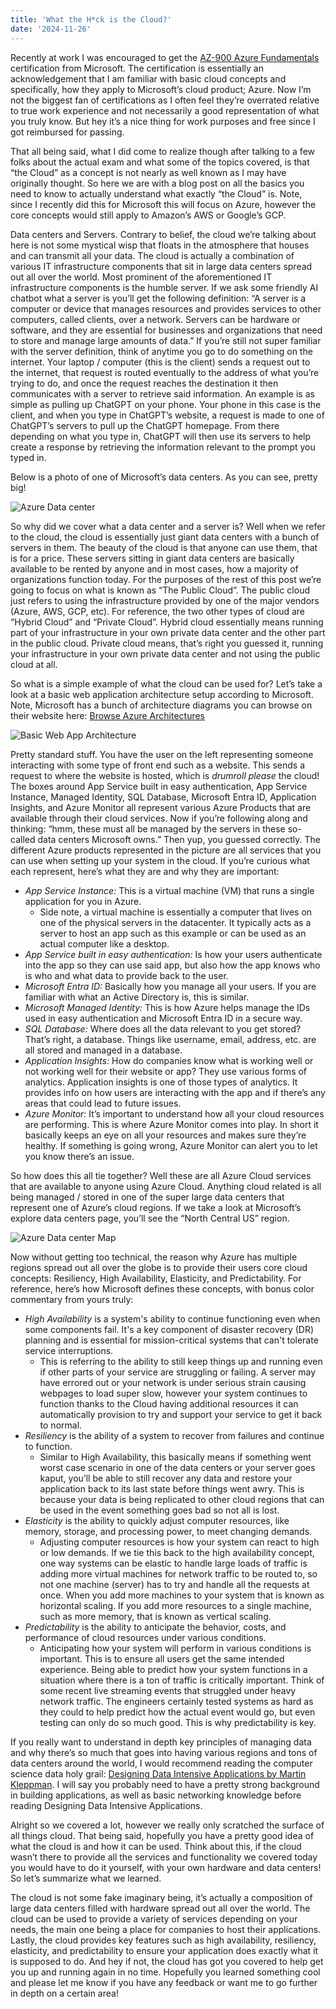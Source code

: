 ```yaml
---
title: 'What the H*ck is the Cloud?'
date: '2024-11-26'
---
```


Recently at work I was encouraged to get the [AZ-900 Azure Fundamentals](https://learn.microsoft.com/en-us/credentials/certifications/azure-fundamentals/?practice-assessment-type=certification) certification from Microsoft. The certification is essentially an acknowledgement that I am familiar with basic cloud concepts and specifically, how they apply to Microsoft’s cloud product; Azure. Now I’m not the biggest fan of certifications as I often feel they’re overrated relative to true work experience and not necessarily a good representation of what you truly know. But hey it’s a nice thing for work purposes and free since I got reimbursed for passing. 

That all being said, what I did come to realize though after talking to a few folks about the actual exam and what some of the topics covered, is that “the Cloud” as a concept is not nearly as well known as I may have originally thought. So here we are with a blog post on all the basics you need to know to actually understand what exactly “the Cloud” is. Note, since I recently did this for Microsoft this will focus on Azure, however the core concepts would still apply to Amazon’s AWS or Google’s GCP. 

Data centers and Servers. Contrary to belief, the cloud we’re talking about here is not some mystical wisp that floats in the atmosphere that houses and can transmit all your data. The cloud is actually a combination of various IT infrastructure components that sit in large data centers spread out all over the world. Most prominent of the aforementioned IT infrastructure components is the humble server. If we ask some friendly AI chatbot what a server is you’ll get the following definition: “A server is a computer or device that manages resources and provides services to other computers, called clients, over a network. Servers can be hardware or software, and they are essential for businesses and organizations that need to store and manage large amounts of data.” If you’re still not super familiar with the server definition, think of anytime you go to do something on the internet. Your laptop / computer (this is the client) sends a request out to the internet, that request is routed eventually to the address of what you’re trying to do, and once the request reaches the destination it then communicates with a server to retrieve said information. An example is as simple as pulling up ChatGPT on your phone. Your phone in this case is the client, and when you type in ChatGPT’s website, a request is made to one of ChatGPT’s servers to pull up the ChatGPT homepage. From there depending on what you type in, ChatGPT will then use its servers to help create a response by retrieving the information relevant to the prompt you typed in. 

Below is a photo of one of Microsoft’s data centers. As you can see, pretty big!

![Azure Data center](/images/Azure_Datacenter_Photo.jpg "A photo of an Azure Data center")

So why did we cover what a data center and a server is? Well when we refer to the cloud, the cloud is essentially just giant data centers with a bunch of servers in them. The beauty of the cloud is that anyone can use them, that is for a price. These servers sitting in giant data centers are basically available to be rented by anyone and in most cases, how a majority of organizations function today. For the purposes of the rest of this post we’re going to focus on what is known as “The Public Cloud”. The public cloud just refers to using the infrastructure provided by one of the major vendors (Azure, AWS, GCP, etc). For reference, the two other types of cloud are “Hybrid Cloud” and “Private Cloud”. Hybrid cloud essentially means running part of your infrastructure in your own private data center and the other part in the public cloud. Private cloud means, that’s right you guessed it, running your infrastructure in your own private data center and not using the public cloud at all. 

So what is a simple example of what the cloud can be used for? Let’s take a look at a basic web application architecture setup according to Microsoft. Note, Microsoft has a bunch of architecture diagrams you can browse on their website here: [Browse Azure Architectures](https://learn.microsoft.com/en-us/azure/architecture/browse/)
 
![Basic Web App Architecture](/images/MSFT_Basic_Web_App_Architecture.jpg "A photo of Basic Web App Architecture")

Pretty standard stuff. You have the user on the left representing someone interacting with some type of front end such as a website. This sends a request to where the website is hosted, which is *drumroll please* the cloud! The boxes around App Service built in easy authentication, App Service Instance, Managed Identity, SQL Database, Microsoft Entra ID, Application Insights, and Azure Monitor all represent various Azure Products that are available through their cloud services. Now if you’re following along and thinking: “hmm, these must all be managed by the servers in these so-called data centers Microsoft owns.” Then yup, you guessed correctly. The different Azure products represented in the picture are all services that you can use when setting up your system in the cloud. If you’re curious what each represent, here’s what they are and why they are important:


- *App Service Instance:* This is a virtual machine (VM) that runs a single application for you in Azure. 
    - Side note, a virtual machine is essentially a computer that lives on one of the physical servers in the datacenter. It typically acts as a server to host an app such as this example or can be used as an actual computer like a desktop.
- *App Service built in easy authentication:* Is how your users authenticate into the app so they can use said app, but also how the app knows who is who and what data to provide back to the user. 
- *Microsoft Entra ID:* Basically how you manage all your users. If you are familiar with what an Active Directory is, this is similar.
- *Microsoft Managed Identity:* This is how Azure helps manage the IDs used in easy authentication and Microsoft Entra ID in a secure way.
- *SQL Database:* Where does all the data relevant to you get stored? That’s right, a database. Things like username, email, address, etc. are all stored and managed in a database.
- *Application Insights:* How do companies know what is working well or not working well for their website or app? They use various forms of analytics. Application insights is one of those types of analytics. It provides info on how users are interacting with the app and if there’s any areas that could lead to future issues.
- *Azure Monitor:* It’s important to understand how all your cloud resources are performing. This is where Azure Monitor comes into play. In short it basically keeps an eye on all your resources and makes sure they’re healthy. If something is going wrong, Azure Monitor can alert you to let you know there’s an issue. 

So how does this all tie together? Well these are all Azure Cloud services that are available to anyone using Azure Cloud. Anything cloud related is all being managed / stored in one of the super large data centers that represent one of Azure’s cloud regions. If we take a look at Microsoft’s explore data centers page, you’ll see the “North Central US” region.

![Azure Data center Map](/images/Azure_Datacenters_Map.jpg "A photo of the Azure Data center North America Region")

Now without getting too technical, the reason why Azure has multiple regions spread out all over the globe is to provide their users core cloud concepts: Resiliency, High Availability, Elasticity, and Predictability. For reference, here’s how Microsoft defines these concepts, with bonus color commentary from yours truly: 

- *High Availability* is a system's ability to continue functioning even when some components fail. It's a key component of disaster recovery (DR) planning and is essential for mission-critical systems that can't tolerate service interruptions.
    - This is referring to the ability to still keep things up and running even if other parts of your service are struggling or failing. A server may have errored out or your network is under serious strain causing webpages to load super slow, however your system continues to function thanks to the Cloud having additional resources it can automatically provision to try and support your service to get it back to normal.
- *Resiliency* is the ability of a system to recover from failures and continue to function.
    - Similar to High Availability, this basically means if something went worst case scenario in one of the data centers or your server goes kaput, you’ll be able to still recover any data and restore your application back to its last state before things went awry. This is because your data is being replicated to other cloud regions that can be used in the event something goes bad so not all is lost.
- *Elasticity* is the ability to quickly adjust computer resources, like memory, storage, and processing power, to meet changing demands.
    - Adjusting computer resources is how your system can react to high or low demands. If we tie this back to the high availability concept, one way systems can be elastic to handle large loads of traffic is adding more virtual machines for network traffic to be routed to, so not one machine (server) has to try and handle all the requests at once. When you add more machines to your system that is known as horizontal scaling. If you add more resources to a single machine, such as more memory, that is known as vertical scaling. 
- *Predictability* is the ability to anticipate the behavior, costs, and performance of cloud resources under various conditions.
    - Anticipating how your system will perform in various conditions is important. This is to ensure all users get the same intended experience. Being able to predict how your system functions in a situation where there is a ton of traffic is critically important. Think of some recent live streaming events that struggled under heavy network traffic. The engineers certainly tested systems as hard as they could to help predict how the actual event would go, but even testing can only do so much good. This is why predictability is key.

If you really want to understand in depth key principles of managing data and why there’s so much that goes into having various regions and tons of data centers around the world, I would recommend reading the computer science data holy grail: [Designing Data Intensive Applications by Martin Kleppman](https://www.oreilly.com/library/view/designing-data-intensive-applications/9781491903063/). I will say you probably need to have a pretty strong background in building applications, as well as basic networking knowledge before reading Designing Data Intensive Applications. 

Alright so we covered a lot, however we really only scratched the surface of all things cloud. That being said, hopefully you have a pretty good idea of what the cloud is and how it can be used. Think about this, if the cloud wasn’t there to provide all the services and functionality we covered today you would have to do it yourself, with your own hardware and data centers! So let’s summarize what we learned.

The cloud is not some fake imaginary being, it’s actually a composition of large data centers filled with hardware spread out all over the world. The cloud can be used to provide a variety of services depending on your needs, the main one being a place for companies to host their applications. Lastly, the cloud provides key features such as high availability, resiliency, elasticity, and predictability to ensure your application does exactly what it is supposed to do.  And hey if not, the cloud has got you covered to help get you up and running again in no time. Hopefully you learned something cool and please let me know if you have any feedback or want me to go further in depth on a certain area! 

